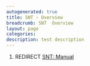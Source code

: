 ```yaml
---
autogenerated: true
title: SNT › Overview
breadcrumb: SNT  Overview
layout: page
categories: 
description: test description
---
```


1.  REDIRECT [SNT: Manual](SNT__Manual )
